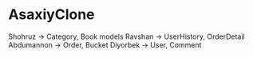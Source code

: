 # AsaxiyClone
Shohruz -> Category, Book models
Ravshan -> UserHistory, OrderDetail
Abdumannon -> Order, Bucket
Diyorbek -> User, Comment
